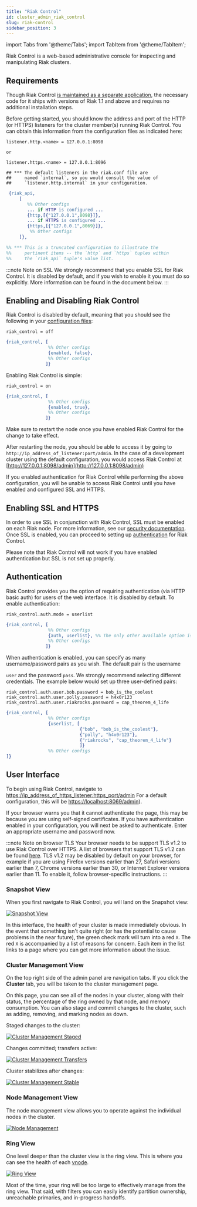 ```yaml
---
title: "Riak Control"
id: cluster_admin_riak_control
slug: riak-control
sidebar_position: 3
---
```


import Tabs from '@theme/Tabs';
import TabItem from '@theme/TabItem';

[config reference]: ../../configuring/reference.md

Riak Control is a web-based administrative console for inspecting and
manipulating Riak clusters.

## Requirements

Though Riak Control [is maintained as a separate application](https://github.com/basho/riak_control), the necessary code for it ships with versions of Riak 1.1 and above and requires no additional installation steps.

Before getting started, you should know the address and port of the HTTP (or
HTTPS) listeners for the cluster member(s) running Riak Control.  You can obtain
this information from the configuration files as indicated here:

<Tabs>

<TabItem label="riak.conf" value="riak.conf" default>

```riakconf
listener.http.<name> = 127.0.0.1:8098

or

listener.https.<name> = 127.0.0.1:8096

## *** The default listeners in the riak.conf file are
##     named `internal`, so you would consult the value of
##     `listener.http.internal` in your configuration.
```

</TabItem>

<TabItem label="app.config" value="app.config">

```erlang
 {riak_api,
     [
        %% Other configs
        ... if HTTP is configured ...
        {http,[{"127.0.0.1",8098}]},
        ... if HTTPS is configured ...
        {https,[{"127.0.0.1",8069}]},
         %% Other configs
     ]},

%% *** This is a truncated configuration to illustrate the
%%     pertinent items -- the `http` and `https` tuples within
%%     the `riak_api` tuple's value list.
```

</TabItem>

</Tabs>

:::note Note on SSL
We strongly recommend that you enable SSL for Riak Control. It is disabled by
default, and if you wish to enable it you must do so explicitly. More
information can be found in the document below.
:::

## Enabling and Disabling Riak Control

Riak Control is disabled by default, meaning that you should see the
following in your [configuration files][config reference]:

<Tabs>

<TabItem label="riak.conf" value="riak.conf" default>

```riakconf
riak_control = off
```

</TabItem>

<TabItem label="app.config" value="app.config">

```erlang
{riak_control, [
                %% Other configs
                {enabled, false},
                %% Other configs
               ]}
```

</TabItem>

</Tabs>

Enabling Riak Control is simple:

<Tabs>

<TabItem label="riak.conf" value="riak.conf" default>

```riakconf
riak_control = on
```

</TabItem>

<TabItem label="app.config" value="app.config">

```erlang
{riak_control, [
                %% Other configs
                {enabled, true},
                %% Other configs
               ]}
```

</TabItem>

</Tabs>

Make sure to restart the node once you have enabled Riak Control for the
change to take effect.

After restarting the node, you should be able to access it by going
to `http://ip_address_of_listener:port/admin`. In the case of a development
cluster using the default configuration, you would access Riak Control at
[http://127.0.0.1:8098/admin](http://127.0.0.1:8098/admin)

If you enabled authentication for Riak Control while performing the above
configuration, you will be unable to access Riak Control until you have enabled
and configured SSL and HTTPS.

## Enabling SSL and HTTPS

In order to use SSL in conjunction with Riak Control, SSL must be
enabled on each Riak node. For more information, see our [security documentation](../../using/security/basics.md#enabling-ssl). Once SSL is enabled, you can proceed to setting up [authentication](#authentication) for Riak Control.

Please note that Riak Control will not work if you have enabled
authentication but SSL is not set up properly.

## Authentication

Riak Control provides you the option of requiring authentication (via
HTTP basic auth) for users of the web interface. It is disabled by
default. To enable authentication:

<Tabs>

<TabItem label="riak.conf" value="riak.conf" default>

```riakconf
riak_control.auth.mode = userlist
```

</TabItem>

<TabItem label="app.config" value="app.config">

```erlang
{riak_control, [
                %% Other configs
                {auth, userlist}, %% The only other available option is "none"
                %% Other configs
               ]}
```

</TabItem>

</Tabs>

When authentication is enabled, you can specify as many
username/password pairs as you wish. The default pair is the username

`user` and the password `pass`. We strongly recommend selecting
different credentials. The example below would set up three user-defined
pairs:

<Tabs>

<TabItem label="riak.conf" value="riak.conf" default>

```riakconf
riak_control.auth.user.bob.password = bob_is_the_coolest
riak_control.auth.user.polly.password = h4x0r123
riak_control.auth.user.riakrocks.password = cap_theorem_4_life
```

</TabItem>

<TabItem label="app.config" value="app.config">

```erlang
{riak_control, [
                %% Other configs
                {userlist, [
                            {"bob", "bob_is_the_coolest"},
                            {"polly", "h4x0r123"},
                            {"riakrocks", "cap_theorem_4_life"}
                            ]}
                %% Other configs
]}
```

</TabItem>

</Tabs>

## User Interface

To begin using Riak Control, navigate to [https://ip_address_of_https_listener:https_port/admin](https://ip_address_of_https_listener:https_port/admin)
For a default configuration, this will be [https://localhost:8069/admin](https://localhost:8069/admin)).

If your browser warns you that it cannot authenticate the page, this may
be because you are using self-signed certificates. If you have
authentication enabled in your configuration, you will next be asked to
authenticate. Enter an appropriate username and password now.

:::note Note on browser TLS
Your browser needs to be support TLS v1.2 to use Riak Control over HTTPS. A
list of browsers that support TLS v1.2 can be found
[here](https://en.wikipedia.org/wiki/Transport_Layer_Security#Web_browsers).
TLS v1.2 may be disabled by default on your browser, for example if you are
using Firefox versions earlier than 27, Safari versions earlier than 7, Chrome
versions earlier than 30, or Internet Explorer versions earlier than 11.  To
enable it, follow browser-specific instructions.
:::

### Snapshot View

When you first navigate to Riak Control, you will land on the Snapshot
view:

[ ![Snapshot View](/images/control_current_snapshot.png) ](/images/control_current_ring.png)

In this interface, the health of your cluster is made immediately
obvious. In the event that something isn't quite right (or has the
potential to cause problems in the near future), the green check mark
will turn into a red `X`. The red `X` is accompanied by a list of
reasons for concern. Each item in the list links to a page where you can
get more information about the issue.

### Cluster Management View

On the top right side of the admin panel are navigation tabs. If you
click the **Cluster** tab, you will be taken to the cluster management
page.

On this page, you can see all of the nodes in your cluster, along with
their status, the percentage of the ring owned by that node, and memory
consumption. You can also stage and commit changes to the cluster, such
as adding, removing, and marking nodes as down.

Staged changes to the cluster:

[ ![Cluster Management Staged](/images/control_cluster_management_staged.png) ](/images/control_current_ring.png)

Changes committed; transfers active:

[ ![Cluster Management Transfers](/images/control_cluster_management_transfers.png) ](/images/control_current_ring.png)

Cluster stabilizes after changes:

[ ![Cluster Management Stable](/images/control_cluster_management_stable.png) ](/images/control_current_ring.png)

### Node Management View

The node management view allows you to operate against the individual
nodes in the cluster.

[ ![Node Management](/images/control_node_management.png) ](/images/control_current_ring.png)

### Ring View

One level deeper than the cluster view is the ring view. This is where you can
see the health of each [vnode](../../learn/glossary.md#vnode).

[ ![Ring View](/images/control_current_ring.png) ](/images/control_current_ring.png)

Most of the time, your ring will be too large to effectively manage from
the ring view. That said, with filters you can easily identify partition
ownership, unreachable primaries, and in-progress handoffs.

